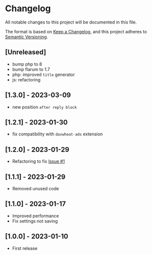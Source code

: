 # Changelog

All notable changes to this project will be documented in this file.

The format is based on [Keep a Changelog](https://keepachangelog.com/en/1.0.0/),
and this project adheres to [Semantic Versioning](https://semver.org/spec/v2.0.0.html).

## [Unreleased]

- bump php to 8
- bump flarum to 1.7
- php: improved `title` generator
- js: refactoring

## [1.3.0] - 2023-03-09

- new position `after reply block`

## [1.2.1] - 2023-01-30

- fix compatibility with `davwheat-ads` extension

## [1.2.0] - 2023-01-29

- Refactoring to fix [Issue #1](https://github.com/Nearata/flarum-ext-related-discussions/issues/1)

## [1.1.1] - 2023-01-29

- Removed unused code

## [1.1.0] - 2023-01-17

- Improved performance
- Fix settings not saving

## [1.0.0] - 2023-01-10

- First release
